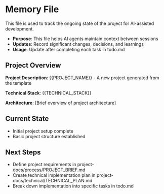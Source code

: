 # Memory File

This file is used to track the ongoing state of the project for AI-assisted development.

- **Purpose**: This file helps AI agents maintain context between sessions
- **Updates**: Record significant changes, decisions, and learnings
- **Usage**: Update after completing each task in todo.md

## Project Overview

**Project Description**: {{PROJECT_NAME}} - A new project generated from the template

**Technical Stack**: {{TECHNICAL_STACK}}

**Architecture**: [Brief overview of project architecture]

## Current State

- Initial project setup complete
- Basic project structure established

## Next Steps

- Define project requirements in project-docs/process/PROJECT_BRIEF.md
- Create technical implementation plan in project-docs/technical/TECHNICAL_PLAN.md
- Break down implementation into specific tasks in todo.md